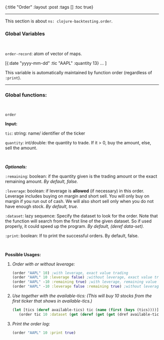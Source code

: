 {:title "Order"
 :layout :post
 :tags  []
 :toc true}

---
 
This section is about `ns: clojure-backtesting.order`.

### Global Variables

<br>

`order-record`: atom of vector of maps.

[{:date "yyyy-mm-dd" :tic "AAPL" :quantity 13} ... ]

This variable is automatically maintained by function order (regardless of `:print`).

---

### Global functions:

<br>

`order`

**Input:** 

`tic`: string: name/ identifier of the ticker

`quantity`: int/double: the quantity to trade. If it > 0, buy the amount, else, sell the amount.


<br>


***Optionals:***

`:remaining`: boolean: if the quantity given is the trading amount or the exact remaining amount. *By default, false.*

`:leverage`: boolean: if leverage is **allowed** (if necessary) in this order. Leverage includes buying on margin and short sell. You will only buy on margin if you run out of cash. We will also short sell only when you do not have enough stock. *By default, true.*

`:dataset`: lazy sequence: Specify the dataset to look for the order. Note that the function will search from the first line of the given dataset. So if used properly, it could speed up the program. *By default, (deref data-set).* 

`:print`: boolean: If to print the successful orders. By default, false.


<br>


**Possible Usages:**

1. *Order with or without leverage:*

   ```clojure
   (order "AAPL" 10) ;with leverage, exact value trading
   (order "AAPL" 10 :leverage false) ;without leverage, exact value trade
   (order "AAPL" -10 :remaining true) ;with leverage, remaining value
   (order "AAPL" -10 :leverage false :remaining true) ;without leverage, remaining value (This is a failed trade)
   ```

2. *Use together with the available-tics: (This will buy 10 stocks from the first ticker that shows in available-tics.)*

   ```clojure
   (let [tics (deref available-tics) tic (name (first (keys (tics))))]
      (order tic 10 :dataset (get (deref (get (get (dref available-tics) :AAPL) :pointer)) :reference))) ; The part after the dataset is copied from usages of available-tics
   ```

3. *Print the order log:*

   ```clojure
   (order "AAPL" 10 :print true)
   ```

         

      